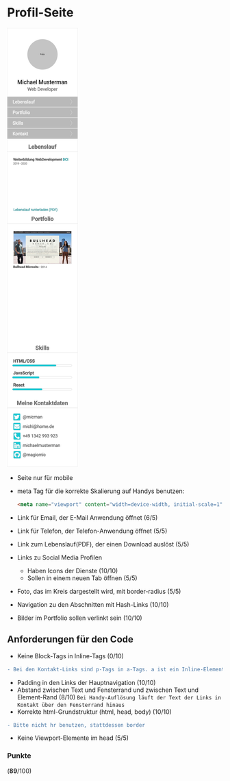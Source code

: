 # Profil-Seite

![layout](drafts/page.png "Portfolio Seite")

- Seite nur für mobile
- meta Tag für die korrekte Skalierung auf Handys benutzen:
  ```html
  <meta name="viewport" content="width=device-width, initial-scale=1">
  ```
- Link für Email, der E-Mail Anwendung öffnet (6/5)
- Link für Telefon, der Telefon-Anwendung öffnet (5/5)
- Link zum Lebenslauf(PDF), der einen Download auslöst (5/5)
- Links zu Social Media Profilen
  - Haben Icons der Dienste (10/10)
  - Sollen in einem neuen Tab öffnen (5/5)
  
- Foto, das im Kreis dargestellt wird, mit border-radius (5/5)
- Navigation zu den Abschnitten mit Hash-Links (10/10)
- Bilder im Portfolio sollen verlinkt sein (10/10)

## Anforderungen für den Code
- Keine Block-Tags in Inline-Tags (0/10)
```diff
- Bei den Kontakt-Links sind p-Tags in a-Tags. a ist ein Inline-Element, p ist ein Block-Element
```
- Padding in den Links der Hauptnavigation (10/10)
- Abstand zwischen Text und Fensterrand und zwischen Text und Element-Rand (8/10)
```Bei Handy-Auflösung läuft der Text der Links in Kontakt über den Fensterrand hinaus```
- Korrekte html-Grundstruktur (html, head, body) (10/10)
```diff
- Bitte nicht hr benutzen, stattdessen border
```
- Keine Viewport-Elemente im head (5/5)

### Punkte
(**89**/100)
